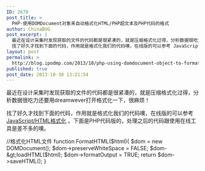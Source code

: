 ```yaml
---
ID: 2678
post_title: >
  PHP-使用DOMDocument对象来自动格式化HTML/PHP超文本及PHP代码的格式
author: ChinaBUG
post_excerpt: |
  最近在设计采集时发现获取的文件的代码都是很紧凑的，就是压缩格式化过得，分析数据很吃力还要用dreamwever打开格式化一下，很麻烦！
  找了好久才找到下面的代码，作用就是格式化我们的代码噢，在线版的可以参考 JavaScript/HTML格式化 。下面是PHP代码版的，处理之后的代码跟使用在线工具是差不多的噢。
layout: post
permalink: >
  http://blog.ipodmp.com/2013/10/php-using-domdocument-object-to-format-html-php-hypertext-and-php-code-format.html
published: true
post_date: 2013-10-30 13:21:54
---
```

最近在设计采集时发现获取的文件的代码都是很紧凑的，就是压缩格式化过得，分析数据很吃力还要用dreamwever打开格式化一下，很麻烦！

找了好久才找到下面的代码，作用就是格式化我们的代码噢，在线版的可以参考 <a href="http://tool.chinaz.com/Tools/JsFormat.aspx">JavaScript/HTML格式化</a> 。下面是PHP代码版的，处理之后的代码跟使用在线工具是差不多的噢。

//格式化HTML文件
function FormatHTML($html){
$dom = new DOMDocument();
$dom-&gt;preserveWhiteSpace = FALSE;
$dom-&gt;loadHTML($html);
$dom-&gt;formatOutput = TRUE;
return $dom-&gt;saveHTML();
}